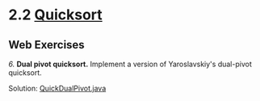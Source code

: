 # 2.2 [Quicksort](https://algs4.cs.princeton.edu/23quicksort/)

## Web Exercises

_6._ **Dual pivot quicksort.** Implement a version of Yaroslavskiy's dual-pivot quicksort.

Solution: [QuickDualPivot.java](QuickDualPivot.java)
